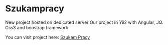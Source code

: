 # Szukampracy
New project hosted on dedicated server
Our project in Yii2 with Angular, JQ. Css3 and boostrap framework

You can visit project here: <a href="https://szukampracy.pl">Szukam Pracy</a>
